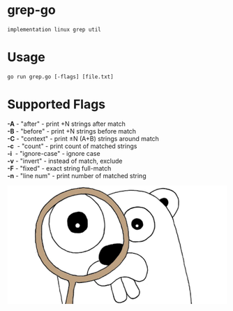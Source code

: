 # grep-go
    implementation linux grep util

# Usage
    go run grep.go [-flags] [file.txt]
# Supported Flags
**-A** - "after" - print +N strings after match\
**-B** - "before" - print +N strings before match\
**-C** - "context" - print ±N (A+B) strings around match\
**-c** &nbsp;- "count" - print count of matched strings\
**-i** &nbsp;- "ignore-case" - ignore case\
**-v** - "invert" - instead of match, exclude\
**-F** - "fixed" - exact string full-match\
**-n** - "line num" - print number of matched string

![Gopher with magnifier](https://raw.githubusercontent.com/cmetallo42/grep-go/main/image.jpg)
